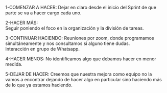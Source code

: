 1-COMENZAR A HACER: 
Dejar en claro desde el inicio del Sprint de que parte se va a hacer cargo cada uno.

2-HACER MÁS:    
Seguir poniendo el foco en la organización y la división de tareas.

3-CONTINUAR HACIENDO: 
Reuniones por zoom, donde programamos simultáneamente y nos consultamos si alguno tiene dudas.  
Interacción en grupo de Whatsapp.

4-HACER MENOS: 
No identificamos algo que debamos hacer en menor medida.

5-DEJAR DE HACER: 
Creemos que nuestra mejora como equipo no la vamos a encontrar dejando de hacer algo en particular sino haciendo más de lo que ya estamos haciendo.
